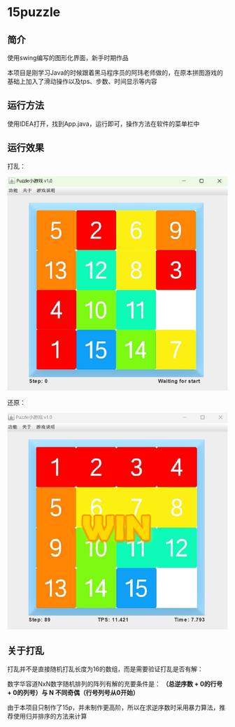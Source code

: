 # 15puzzle

## 简介

使用swing编写的图形化界面，新手时期作品



本项目是刚学习Java的时候跟着黑马程序员的阿玮老师做的，在原本拼图游戏的基础上加入了滑动操作以及tps、步数、时间显示等内容



## 运行方法

使用IDEA打开，找到App.java，运行即可，操作方法在软件的菜单栏中



## 运行效果

打乱：

![](UI.png)



还原：

![](UI2.png)



## 关于打乱

打乱并不是直接随机打乱长度为16的数组，而是需要验证打乱是否有解：

数字华容道NxN数字随机排列的阵列有解的充要条件是：
**（总逆序数 + 0的行号 + 0的列号）与 N 不同奇偶（行号列号从0开始）**

由于本项目只制作了15p，并未制作更高阶，所以在求逆序数时采用暴力算法，推荐使用归并排序的方法来计算
